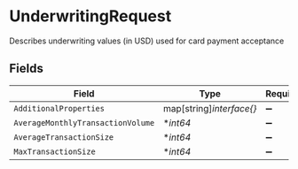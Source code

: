 # UnderwritingRequest

Describes underwriting values (in USD) used for card payment acceptance


## Fields

| Field                             | Type                              | Required                          | Description                       | Example                           |
| --------------------------------- | --------------------------------- | --------------------------------- | --------------------------------- | --------------------------------- |
| `AdditionalProperties`            | map[string]*interface{}*          | :heavy_minus_sign:                | N/A                               |                                   |
| `AverageMonthlyTransactionVolume` | **int64*                          | :heavy_minus_sign:                | N/A                               | 250000                            |
| `AverageTransactionSize`          | **int64*                          | :heavy_minus_sign:                | N/A                               | 10000                             |
| `MaxTransactionSize`              | **int64*                          | :heavy_minus_sign:                | N/A                               | 50000                             |